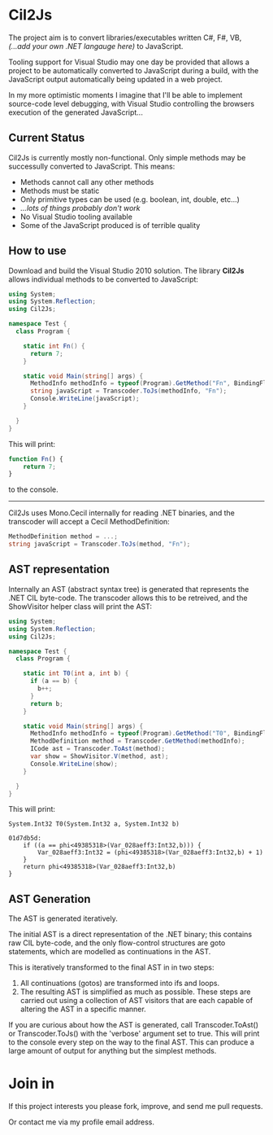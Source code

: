 Cil2Js
======

The project aim is to convert libraries/executables written C#, F#, VB, *(...add your own .NET langauge here)*
to JavaScript.

Tooling support for Visual Studio may one day be provided that allows a project to be automatically converted to JavaScript
during a build, with the JavaScript output automatically being updated in a web project.

In my more optimistic moments I imagine that I'll be able to implement source-code level debugging,
with Visual Studio controlling the browsers execution of the generated JavaScript...

Current Status
--------------

Cil2Js is currently mostly non-functional. Only simple methods may be successully converted to JavaScript.
This means:

- Methods cannot call any other methods
- Methods must be static
- Only primitive types can be used (e.g. boolean, int, double, etc...)
- *...lots of things probably don't work*
- No Visual Studio tooling available
- Some of the JavaScript produced is of terrible quality

How to use
----------
Download and build the Visual Studio 2010 solution.
The library **Cil2Js** allows individual methods to be converted to JavaScript:

``` C#
using System;
using System.Reflection;
using Cil2Js;

namespace Test {
  class Program {

    static int Fn() {
      return 7;
    }

	static void Main(string[] args) {
	  MethodInfo methodInfo = typeof(Program).GetMethod("Fn", BindingFlags.NonPublic|BindingFlags.Static);
	  string javaScript = Transcoder.ToJs(methodInfo, "Fn");
	  Console.WriteLine(javaScript);
	}

  }
}
```

This will print:

``` JavaScript
function Fn() {
    return 7;
}
```

to the console.

----

Cil2Js uses Mono.Cecil internally for reading .NET binaries, and the transcoder will accept a
Cecil MethodDefinition:

``` C#
MethodDefinition method = ...;
string javaScript = Transcoder.ToJs(method, "Fn");
```

AST representation
------------------

Internally an AST (abstract syntax tree) is generated that represents the .NET CIL byte-code.
The transcoder allows this to be retreived, and the ShowVisitor helper class will print the AST:

``` C#
using System;
using System.Reflection;
using Cil2Js;

namespace Test {
  class Program {

    static int T0(int a, int b) {
      if (a == b) {
        b++;
      }
      return b;
    }

    static void Main(string[] args) {
      MethodInfo methodInfo = typeof(Program).GetMethod("T0", BindingFlags.NonPublic|BindingFlags.Static);
      MethodDefinition method = Transcoder.GetMethod(methodInfo);
      ICode ast = Transcoder.ToAst(method);
      var show = ShowVisitor.V(method, ast);
      Console.WriteLine(show);
	}

  }
}
```

This will print:

```
System.Int32 T0(System.Int32 a, System.Int32 b)

01d7db5d:
    if ((a == phi<49385318>(Var_028aeff3:Int32,b))) {
        Var_028aeff3:Int32 = (phi<49385318>(Var_028aeff3:Int32,b) + 1)
    }
    return phi<49385318>(Var_028aeff3:Int32,b)
}
```

AST Generation
--------------

The AST is generated iteratively.

The initial AST is a direct representation of the .NET binary;
this contains raw CIL byte-code, and the only flow-control structures are goto statements, which are
modelled as continuations in the AST.

This is iteratively transformed to the final AST in in two steps:
1. All continuations (gotos) are transformed into ifs and loops.
2. The resulting AST is simplified as much as possible.
These steps are carried out using a collection of AST visitors that are each
capable of altering the AST in a specific manner.

If you are curious about how the AST is generated, call Transcoder.ToAst() or Transcoder.ToJs()
with the 'verbose' argument set to true. This will print to the console every step on the way to
the final AST. This can produce a large amount of output for anything but the simplest methods.

Join in
=======

If this project interests you please fork, improve, and send me pull requests.

Or contact me via my profile email address.